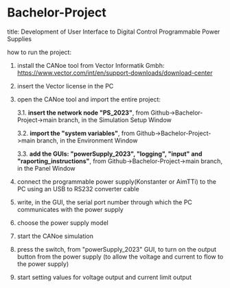 # Bachelor-Project
title: Development of User Interface to Digital Control Programmable Power Supplies

how to run the project:

1. install the CANoe tool from Vector Informatik Gmbh: https://www.vector.com/int/en/support-downloads/download-center
2. insert the Vector license in the PC
3. open the CANoe tool and import the entire project:
   
   3.1. **insert the network node "PS_2023"**, from Github->Bachelor-Project->main branch, in the Simulation Setup Window
   
   3.2. **import the "system variables"**, from Github->Bachelor-Project->main branch, in the Environment Window
   
   3.3. **add the GUIs: "powerSupply_2023", "logging", "input" and "raporting_instructions"**, from Github->Bachelor-Project->main branch, in the Panel Window
   
5. connect the programmable power supply(Konstanter or AimTTi) to the PC using an USB to RS232 converter cable
6. write, in the GUI, the serial port number through which the PC communicates with the power supply 
7. choose the power supply model
8. start the CANoe simulation
9. press the switch, from "powerSupply_2023" GUI, to turn on the output button from the power supply (to allow the voltage and current to flow to the power supply)
10. start setting values for voltage output and current limit output

